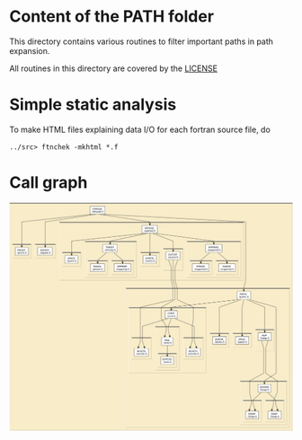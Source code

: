 
# Content of the PATH folder

This directory contains various routines to filter important paths
in path expansion.

All routines in this directory are covered by the [LICENSE](../HEADERS/license.h)

# Simple static analysis

To make HTML files explaining data I/O for each fortran source file, do

	../src> ftnchek -mkhtml *.f

# Call graph

![call graph for the PATH folder](tree/path.png)
